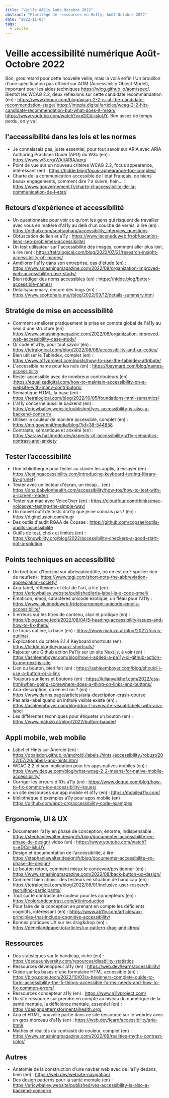 ```yaml
---
title: "Veille #A11y Août-Octobre 2022"
abstract: "Florilège de ressources en #a11y, Août-Octobre 2022"
date: "2022-11-03"
tags:
  - veille
---
```


# Veille accessibilité numérique Août-Octobre 2022
Bon, gros retard pour cette nouvelle veille, mais la voilà enfin !
Un brouillon d'une spécification pas officiel sur AOM (Accessibility Object Model), important pour les aides techniques https://wicg.github.io/aom/spec/. 
Bientôt les WCAG 2.2, deux réflexions sur cette candidate recommandation (en) : https://www.deque.com/blog/wcag-2-2-is-at-the-candidate-recommendation-stage/ https://intopia.digital/articles/wcag-2-2-hits-candidate-recommendation-but-what-does-it-mean/ https://www.youtube.com/watch?v=eDCd-isluUY. 
Bon assez de temps perdu, on y va !

## l'accessibilité dans les lois et les normes
- Je connaissais pas, juste essentiel, pour tout savoir sur ARIA avec ARIA Authoring Practices Guide (APG) du W3c (en) : https://www.w3.org/WAI/ARIA/apg/
- Point de vue sur un nouveau critères WCAG 2.2, focus appearence, intéressant (en) : https://hidde.blog/focus-appearance-too-complex/
- Charte de la communication accessible de l'état Français, de biens beaux engagements, comment dire ? à suivre, hein... : https://www.gouvernement.fr/charte-d-accessibilite-de-la-communication-de-l-etat/ 

## Retours d’expérience et accessibilité
- Un questionnaire pour voir ce qu'ont les gens qui risquent de travailler avec vous en matière d'a11y au delà d'un couche de vernis, à lire (en) : https://github.com/scottaohara/accessibility_interview_questions 
- Obfuscation de lien et a11y : https://www.laceneduweb.fr/obfuscation-liens-seo-problemes-accessibilite/
- Un test utilisateur sur l'accessibilité des images, comment aller plus loin, à lire (en) : https://tetralogical.com/blog/2022/07/21/research-insight-accessibility-of-images/ 
- Améliorer l'a11y dans son entreprise, cas d'étude (en) : https://www.smashingmagazine.com/2022/08/organization-improved-web-accessibility-case-study/
- Bien rédiger des noms accessibles (en) : https://hidde.blog/better-accessible-names/
- Details/summary, encore des bugs (en) : https://www.scottohara.me//blog/2022/09/12/details-summary.html

## Stratégie de mise en accessibilité 
- Comment améliorer pratiquement la prise en compte global de l'a11y au sein d'une structure (en) https://www.smashingmagazine.com/2022/08/organization-improved-web-accessibility-case-study/
- Qr code et a11y, pour tout savoir (en) : https://tetralogical.com/blog/2022/08/08/accessibility-and-qr-codes/
- Bien utiliser le Tabindex, complet (en) : https://www.a11yproject.com/posts/how-to-use-the-tabindex-attribute/
- L'accessible name pour les nuls (en) : https://baymard.com/blog/names-accessibility
- Rester accessible avec de nombreux contributeurs (en) :https://equalizedigital.com/how-to-maintain-accessibility-on-a-website-with-many-contributors/ 
- Sémantique HTML, la base (en) : https://tetralogical.com/blog/2022/10/05/foundations-html-semantics/
- L'a11y concerne aussi le backend (en) : https://ericwbailey.website/published/yes-accessibility-is-also-a-backend-concern/
- Utiliser la couleur de manière accessible, complet (en) : https://mn.gov/mnit/media/blog/?id=38-544858
- Contraste, sémantique et anxiété (en) : https://sarajw.hashnode.dev/aspects-of-accessibility-a11y-semantics-contrast-and-anxiety

## Tester l’accessibilité
- Une bibliothèque pour tester au clavier les applis, à essayer (en) : https://testingaccessibility.com/introducing-keyboard-testing-library-by-grunet? 
- Tester avec un lecteur d'écran, un récap... (en) : https://dna.babylonhealth.com/accessibility/how-tos/how-to-test-with-a-screen-reader/ 
- Tester sur mac avec VoiceOver (en) : https://cloudfour.com/thinks/mac-voiceover-testing-the-simple-way/
- Un nouvel outil de tests d'a11y que je ne connais pas ! (en) : https://diginclusion.com/hugr 
- Des outils d'audit RGAA de Copsae : https://github.com/copsae/outils-audits-accessibilite
- Outîls de test, choix et limites (en) : https://knowbility.org/blog/2022/accessibility-checkers-a-good-start-not-a-solution

## Points techniques en accessibilité
- Un bref tour d'horizon sur abréviation/title, où en est on ? spoiler: rien de neuf(en) : https://www.tpgi.com/short-note-the-abbreviation-appreciation-society/ 
- Aria-label, réflexions et état de l'art, à lire (en) : https://ericwbailey.website/published/aria-label-is-a-code-smell/
- Emoticon, emoji, caractères unicode exotique, un fléau pour l'a11y : https://www.lalutineduweb.fr/detournement-unicode-emojis-accessibilite/
- 5 erreurs sur les titres de contenu, clair et pratique  (en) : https://blog.pope.tech/2022/08/04/5-heading-accessibility-issues-and-how-to-fix-them/ 
- Le focus outline, la base (en) : https://www.matuzo.at/blog/2022/focus-outline/
- Explications du critère 2.1.4 Keyboard shortcuts (en) : https://hidde.blog/keyboard-shortcuts/
- Rajouter une Github action Pa11y sur un site Next.js, à voir (en) : https://ashleemboyer.com/blog/how-i-added-a-pa11y-ci-github-action-to-my-next-js-site
- Lien ou bouton, bien fait (en) : https://ashleemboyer.com/blog/should-i-use-a-button-or-a-link
- Toujours sur liens et boutons (en) : https://kilianvalkhof.com/2022/css-html/when-going-somewhere-does-a-thing-on-links-and-buttons/
- Aria-description, où en est on ? (en) : https://www.darins.page/articles/aria-description-crash-course
- Pas aria-label quand un intitulé visible existe (en) : https://ashleemboyer.com/blog/don-t-overwrite-visual-labels-with-aria-label
- Les différentes techniques pour étiqueter un bouton (en) : https://www.matuzo.at/blog/2022/button-baader/

## Appli mobile, web mobile
- Label et Hints sur Android (en) : https://qbalsdon.github.io/android,/labels,/hints,/accessibility,/robust/2022/07/20/labels-and-hints.html
- WCAG 2.2 et son implication pour les apps natives mobiles (en) : https://www.deque.com/blog/what-wcag-2-2-means-for-native-mobile-accessibility/
- Corriger les erreurs d'IOs a11y (en) : https://www.deque.com/blog/how-to-fix-common-ios-accessibility-issues/
- un site ressources sur app mobile et a11y (en) : https://mobilea11y.com/
- bibliothèque d'exemples a11y pour apps mobile (en) : https://github.com/appt-org/accessibility-code-examples

## Ergonomie, UI & UX
- Documenter l'a11y en phase de conception, énorme, indispensable : https://stephaniewalter.design/fr/blog/documenter-accessibilite-en-phase-de-design/ vidéo (en) : https://www.youtube.com/watch?v=eDCd-isluUY
- Design et documentation de l'accessibilité, à lire : https://stephaniewalter.design/fr/blog/documenter-accessibilite-en-phase-de-design/
- Le bouton retour, comment mieux le concevoir/positionner (en) : https://www.smashingmagazine.com/2022/08/back-button-ux-design/ 
- Comment bien choisir des testeurs en situation de handicap (en) : https://tetralogical.com/blog/2022/08/01/inclusive-user-research-recruiting-participants/
- Tout sur le contraste de couleur pour les concepteurs (en) : https://colorandcontrast.com/#/introduction
- Pour faire de la conception en prenant en compte les déficients cognitifs, intéressant (en) : https://www.ab11y.com/articles/ux-principles-that-include-cognitive-accessibility/ 
- Bonnes pratiques UX sur les drag&drop (en) : https://pencilandpaper.io/articles/ux-pattern-drag-and-drop/

## Ressources
- Des statistiques sur le handicap, riche (en) : https://dequeuniversity.com/resources/disability-statistics
- Ressources développeur a11y (en) : https://web.dev/learn/accessibility/
- Guide sur les bases d'une formulaire HTML accessible (en) : https://blog.pope.tech/2022/10/03/a-beginners-complete-guide-to-form-accessibility-the-5-things-accessible-forms-needs-and-how-to-fix-common-errors/
- Ressources concepteur a11y (en) : https://www.a11yproject.com/
- Un site ressource sur prendre en compte au niveau du numérique de la santé mentale, la déficience mentale, essentiel (en) : https://designpatternsformentalhealth.org/
- Aria et HTML, nouvelle partie dans ce site ressource sur le webdev avec un gros morceau d'a11y (en) : https://web.dev/learn/accessibility/aria-html/
- Mythes et réalités du contraste de couleur, complet (en) :  https://www.smashingmagazine.com/2022/09/realities-myths-contrast-color/

## Autres
- Anatomie de la construction d'une navbar web avec de l'a11y dedans, bien (en) : https://web.dev/website-navigation/
- Des design patterns pour la santé mentale (en) : https://ericwbailey.website/published/yes-accessibility-is-also-a-backend-concern/